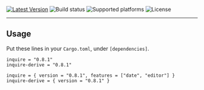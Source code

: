 [![Latest Version]][crates.io] ![Build status] ![Supported platforms] ![License]

[crates.io]: https://crates.io/crates/inquire-derive
[latest version]: https://img.shields.io/crates/v/inquire-derive.svg
[build status]: https://github.com/mikaelmello/inquire/actions/workflows/build.yml/badge.svg
[supported platforms]: https://img.shields.io/badge/platform-linux%20%7C%20macos%20%7C%20windows-success
[license]: https://img.shields.io/crates/l/inquire-derive.svg

---

## Usage

Put these lines in your `Cargo.toml`, under `[dependencies]`.

```
inquire = "0.8.1"
inquire-derive = "0.8.1"
```

```
inquire = { version = "0.8.1", features = ["date", "editor"] }
inquire-derive = { version = "0.8.1" }
```
